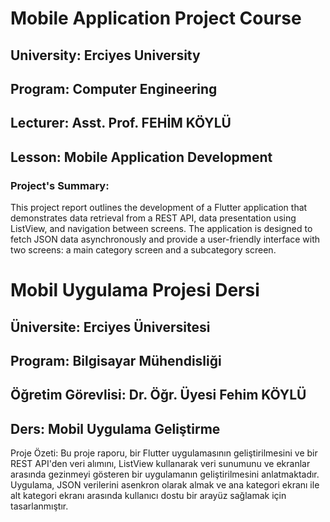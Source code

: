 # Mobile Application Project Course

## University: Erciyes University

## Program: Computer Engineering

## Lecturer: Asst. Prof. FEHİM KÖYLÜ

## Lesson: Mobile Application Development

### Project's Summary:

This project report outlines the development of a Flutter application that demonstrates data
retrieval from a REST API, data presentation using ListView, and navigation between screens. The
application is designed to fetch JSON data asynchronously and provide a user-friendly interface with
two screens: a main category screen and a subcategory screen.

# Mobil Uygulama Projesi Dersi

## Üniversite: Erciyes Üniversitesi

## Program: Bilgisayar Mühendisliği

## Öğretim Görevlisi: Dr. Öğr. Üyesi Fehim KÖYLÜ

## Ders: Mobil Uygulama Geliştirme

Proje Özeti:
Bu proje raporu, bir Flutter uygulamasının geliştirilmesini ve bir REST API'den veri alımını,
ListView kullanarak veri sunumunu ve ekranlar arasında gezinmeyi gösteren bir uygulamanın
geliştirilmesini anlatmaktadır. Uygulama, JSON verilerini asenkron olarak almak ve ana kategori
ekranı ile alt kategori ekranı arasında kullanıcı dostu bir arayüz sağlamak için tasarlanmıştır.






